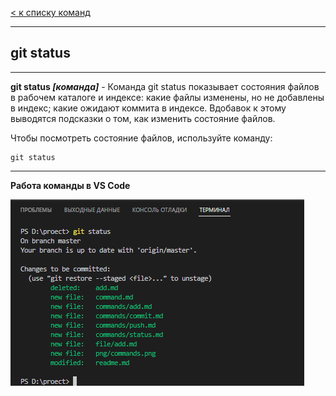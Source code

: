 [< к списку команд](../command.md)

---

## git status

---

**git status *[команда]*** -
    Команда git status показывает состояния файлов в рабочем каталоге и индексе: какие файлы изменены, но не добавлены в индекс; какие ожидают коммита в индексе. Вдобавок к этому выводятся подсказки о том, как изменить состояние файлов.

Чтобы посмотреть состояние файлов, используйте команду:

```bash=
git status
```

---

**Работа команды в VS Code**

![](../png/status.png)